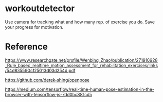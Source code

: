 # workoutdetector
Use camera for tracking what and how many rep. of exercise you do. Save your progress for motivation. 

# Reference

https://www.researchgate.net/profile/Wenbing_Zhao/publication/271910928_Rule_based_realtime_motion_assessment_for_rehabilitation_exercises/links/54d835590cf25013d03d254d.pdf

https://github.com/derek-shing/openpose

https://medium.com/tensorflow/real-time-human-pose-estimation-in-the-browser-with-tensorflow-js-7dd0bc881cd5



